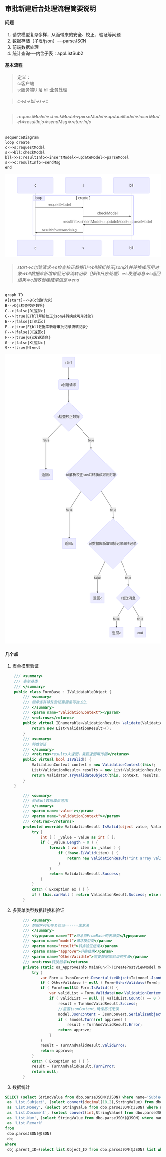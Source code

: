 ## 审批新建后台处理流程简要说明


#### 问题

1. 请求模型复杂多样，从而带来的安全、校正、验证等问题
2. 数据存储（子表/json）---parseJSON
3. 前端数据处理
4. 统计查询---内含子表：appListSub2


#### 基本流程

> 定义：  
> c:客户端   
> s:服务端UI层 
> bll:业务处理  

> ###### c=>s=>bll=>s=>c

> ###### requestModel=>checkModel=>parseModel=>updateModel=>insertModel=>resultInfo=>sendMsg=>returnInfo   

```
sequenceDiagram
loop create
c->>s:requestModel
s->>bll:checkModel
bll->>s:resultInfo<=insertModel<=updateModel<=parseModel
s->>c:resultInfo<=sendMsg
end
```
![img1](https://github.com/cocoking2413/cocoking2413.github.io/blob/master/static/img/2016-12-02_143935.png)


> ###### start=>c创建请求=>s检查校正数据(1)=>bll解析校正json(2)并转换成可用对象=>bll数据库新增审批记录流转记录（操作日志处理）=>s发送消息=>s返回结果=>c接收创建结果信息=>end

```
graph TD
A[start]-->B(c创建请求)
B-->C{s检查校正数据}
C-->|false|D[返回c]
C-->|true|E{bll解析校正json并转换成可用对象}
E-->|false|I[返回c]
E-->|true|F{bll数据库新增审批记录流转记录}
F-->|false|J[返回c]
F-->|true|G{s发送消息}
G-->|false|K[返回c]
G-->|true|H[end]
```
![img2](https://github.com/cocoking2413/cocoking2413.github.io/blob/master/static/img/2016-12-02_143803.png)


#### 几个点

1. 表单模型验证    

```csharp
	/// <summary>
	/// 表单基类
	/// </summary>
	public class FormBase : IValidatableObject {
		/// <summary>
		/// 继承类有特殊验证需要重写此方法
		/// </summary>
		/// <param name="validationContext"></param>
		/// <returns></returns>
		public virtual IEnumerable<ValidationResult> Validate(ValidationContext validationContext) {
			return new List<ValidationResult>();
		}
		/// <summary>
		/// 特性验证
		/// </summary>
		/// <returns>results未返回，需要返回再传回</returns>
		public virtual bool IsValid() {
			ValidationContext context = new ValidationContext(this);
			List<ValidationResult> results = new List<ValidationResult>();
			return Validator.TryValidateObject(this, context, results, true);
		}
	}
```


```csharp
        /// <summary>
		/// 验证int数组成员范围
		/// </summary>
		/// <param name="value"></param>
		/// <param name="validationContext"></param>
		/// <returns></returns>
		protected override ValidationResult IsValid(object value, ValidationContext validationContext) {
			try {
				int [ ] _value = value as int [ ];
				if ( _value.Length > 0 ) {
					foreach ( var item in _value ) {
						if (!base.IsValid(item) ) {
							return new ValidationResult("int array validate error!");
						}
					}
					return ValidationResult.Success;
				}
			}
			catch ( Exception ex ) { }
			if ( this.canNull ) return ValidationResult.Success; else return new ValidationResult("has int array validate inner error!");
		}


```

2. 多表单类型数据转换和验证
```csharp
		/// <summary>
		/// 数据序列化等及验证------主方法
		/// </summary>
		/// <typeparam name="T">继承自FromBase的表单类</typeparam>
		/// <param name="model">请求模型类</param>
		/// <param name="result">转换验证结果</param>
		/// <param name="approve">转换结果</param>
		/// <param name="OtherValidate">需要数据库验证的方法</param>
		/// <returns>转换结果</returns>
		private static oa_ApproveInfo MainFun<T>(CreatePostViewModel model, out TurnAndValidResult result, ref oa_ApproveInfo approve, Func<T,T> OtherValidate =null) where T : FormBase {
			try {
				var Form = JsonConvert.DeserializeObject<T>(model.JsonContent);//反序列化
				if ( OtherValidate != null ) Form=OtherValidate(Form);
				if ( Form!=null&& Form.IsValid()) {
					var validList = Form.Validate(new ValidationContext(Form));
					if ( validList == null || validList.Count() == 0 ) {
						result = TurnAndValidResult.Success;
						//重置jsonContent,确保格式无误
						model.JsonContent = JsonConvert.SerializeObject(Form);
						if ( !model.Turn(ref approve) )
							result = TurnAndValidResult.Error;
						return approve;
					}
				}
				result = TurnAndValidResult.ValidError;
				return approve;
			}
			catch ( Exception ex ) { }
			result = TurnAndValidResult.TurnError;
			return null;
		}
```

3. 数据统计
```sql
SELECT (select StringValue from dbo.parseJSON(@JSON) where name='Subject' and parent_ID=obj.Object_ID)
 as 'List.Subject', (select convert(decimal(18,2),StringValue) from dbo.parseJSON(@JSON) where name='Money' and parent_ID=obj.Object_ID)
 as 'List.Money', (select StringValue from dbo.parseJSON(@JSON) where name='Document' and parent_ID=obj.Object_ID)
 as 'List.Document', (select convert(int,StringValue) from dbo.parseJSON(@JSON) where name='Num' and parent_ID=obj.Object_ID)
 as 'List.Num', (select StringValue from dbo.parseJSON(@JSON) where name='Remark' and parent_ID=obj.Object_ID)
 as 'List.Remark'
from
 dbo.parseJSON(@JSON)
 obj
where
 obj.parent_ID=(select list.Object_ID from dbo.parseJSON(@JSON) list where NAME='List')
```